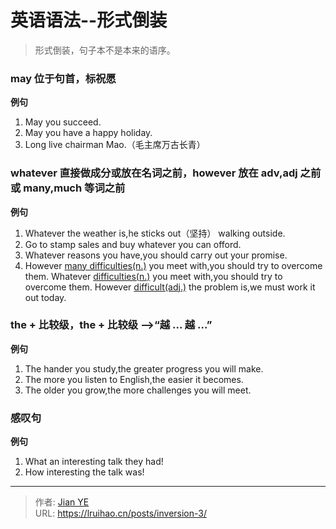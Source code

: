 # 英语语法--形式倒装


> 形式倒装，句子本不是本来的语序。

### may 位于句首，标祝愿

**例句**

1. May you succeed.
2. May you have a happy holiday.
3. Long live chairman Mao.（毛主席万古长青）

### whatever 直接做成分或放在名词之前，however 放在 adv,adj 之前或 many,much 等词之前

**例句**

1. Whatever the weather is,he sticks out（坚持） walking outside.
2. Go to stamp sales and buy whatever you can offord.
3. Whatever reasons you have,you should carry out your promise.
4. However <u>many difficulties(n.)</u> you meet with,you should try to overcome them.
   Whatever <u>difficulties(n.)</u> you meet with,you should try to overcome them.
   However <u>difficult(adj.)</u> the problem is,we must work it out today.

### the + 比较级，the + 比较级 \-\->“越 ... 越 ...”

**例句**

1. The hander you study,the greater progress you will make.
2. The more you listen to English,the easier it becomes.
3. The older you grow,the more challenges you will meet.

### 感叹句

**例句**

1. What an interesting talk they had!
2. How interesting the talk was!


---

> 作者: [Jian YE](https://github.com/jianye0428)  
> URL: https://lruihao.cn/posts/inversion-3/  

